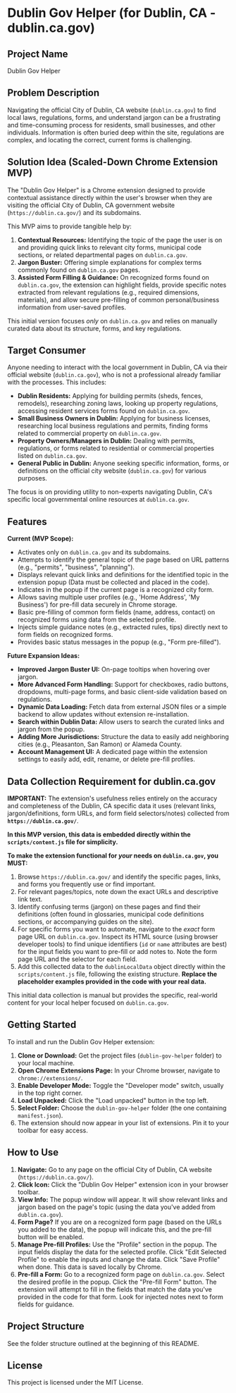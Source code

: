 # Dublin Gov Helper (for Dublin, CA - dublin.ca.gov)

## Project Name

Dublin Gov Helper

## Problem Description

Navigating the official City of Dublin, CA website (`dublin.ca.gov`) to find local laws, regulations, forms, and understand jargon can be a frustrating and time-consuming process for residents, small businesses, and other individuals. Information is often buried deep within the site, regulations are complex, and locating the correct, current forms is challenging.

## Solution Idea (Scaled-Down Chrome Extension MVP)

The "Dublin Gov Helper" is a Chrome extension designed to provide contextual assistance directly within the user's browser when they are visiting the official City of Dublin, CA government website (`https://dublin.ca.gov/`) and its subdomains.

This MVP aims to provide tangible help by:

1.  **Contextual Resources:** Identifying the topic of the page the user is on and providing quick links to relevant city forms, municipal code sections, or related departmental pages on `dublin.ca.gov`.
2.  **Jargon Buster:** Offering simple explanations for complex terms commonly found on `dublin.ca.gov` pages.
3.  **Assisted Form Filling & Guidance:** On recognized forms found on `dublin.ca.gov`, the extension can highlight fields, provide specific notes extracted from relevant regulations (e.g., required dimensions, materials), and allow secure pre-filling of common personal/business information from user-saved profiles.

This initial version focuses *only* on `dublin.ca.gov` and relies on manually curated data about its structure, forms, and key regulations.

## Target Consumer

Anyone needing to interact with the local government in Dublin, CA via their official website (`dublin.ca.gov`), who is not a professional already familiar with the processes. This includes:

*   **Dublin Residents:** Applying for building permits (sheds, fences, remodels), researching zoning laws, looking up property regulations, accessing resident services forms found on `dublin.ca.gov`.
*   **Small Business Owners in Dublin:** Applying for business licenses, researching local business regulations and permits, finding forms related to commercial property on `dublin.ca.gov`.
*   **Property Owners/Managers in Dublin:** Dealing with permits, regulations, or forms related to residential or commercial properties listed on `dublin.ca.gov`.
*   **General Public in Dublin:** Anyone seeking specific information, forms, or definitions on the official city website (`dublin.ca.gov`) for various purposes.

The focus is on providing utility to non-experts navigating Dublin, CA's specific local governmental online resources at `dublin.ca.gov`.

## Features

**Current (MVP Scope):**

*   Activates only on `dublin.ca.gov` and its subdomains.
*   Attempts to identify the general topic of the page based on URL patterns (e.g., "permits", "business", "planning").
*   Displays relevant quick links and definitions for the identified topic in the extension popup (Data must be collected and placed in the code).
*   Indicates in the popup if the current page is a recognized city form.
*   Allows saving multiple user profiles (e.g., 'Home Address', 'My Business') for pre-fill data securely in Chrome storage.
*   Basic pre-filling of common form fields (name, address, contact) on recognized forms using data from the selected profile.
*   Injects simple guidance notes (e.g., extracted rules, tips) directly next to form fields on recognized forms.
*   Provides basic status messages in the popup (e.g., "Form pre-filled").

**Future Expansion Ideas:**

*   **Improved Jargon Buster UI:** On-page tooltips when hovering over jargon.
*   **More Advanced Form Handling:** Support for checkboxes, radio buttons, dropdowns, multi-page forms, and basic client-side validation based on regulations.
*   **Dynamic Data Loading:** Fetch data from external JSON files or a simple backend to allow updates without extension re-installation.
*   **Search within Dublin Data:** Allow users to search the curated links and jargon from the popup.
*   **Adding More Jurisdictions:** Structure the data to easily add neighboring cities (e.g., Pleasanton, San Ramon) or Alameda County.
*   **Account Management UI:** A dedicated page within the extension settings to easily add, edit, rename, or delete pre-fill profiles.

## Data Collection Requirement for dublin.ca.gov

**IMPORTANT:** The extension's usefulness relies entirely on the accuracy and completeness of the Dublin, CA specific data it uses (relevant links, jargon/definitions, form URLs, and form field selectors/notes) collected from **`https://dublin.ca.gov/`**.

**In this MVP version, this data is embedded directly within the `scripts/content.js` file for simplicity.**

**To make the extension functional for *your* needs on `dublin.ca.gov`, you MUST:**

1.  Browse `https://dublin.ca.gov/` and identify the specific pages, links, and forms you frequently use or find important.
2.  For relevant pages/topics, note down the exact URLs and descriptive link text.
3.  Identify confusing terms (jargon) on these pages and find their definitions (often found in glossaries, municipal code definitions sections, or accompanying guides on the site).
4.  For specific forms you want to automate, navigate to the *exact* form page URL on `dublin.ca.gov`. Inspect its HTML source (using browser developer tools) to find unique identifiers (`id` or `name` attributes are best) for the input fields you want to pre-fill or add notes to. Note the form page URL and the selector for each field.
5.  Add this collected data to the `dublinLocalData` object directly within the `scripts/content.js` file, following the existing structure. **Replace the placeholder examples provided in the code with your real data.**

This initial data collection is manual but provides the specific, real-world content for your local helper focused on `dublin.ca.gov`.

## Getting Started

To install and run the Dublin Gov Helper extension:

1.  **Clone or Download:** Get the project files (`dublin-gov-helper` folder) to your local machine.
2.  **Open Chrome Extensions Page:** In your Chrome browser, navigate to `chrome://extensions/`.
3.  **Enable Developer Mode:** Toggle the "Developer mode" switch, usually in the top right corner.
4.  **Load Unpacked:** Click the "Load unpacked" button in the top left.
5.  **Select Folder:** Choose the `dublin-gov-helper` folder (the one containing `manifest.json`).
6.  The extension should now appear in your list of extensions. Pin it to your toolbar for easy access.

## How to Use

1.  **Navigate:** Go to any page on the official City of Dublin, CA website (`https://dublin.ca.gov/`).
2.  **Click Icon:** Click the "Dublin Gov Helper" extension icon in your browser toolbar.
3.  **View Info:** The popup window will appear. It will show relevant links and jargon based on the page's topic (using the data you've added from `dublin.ca.gov`).
4.  **Form Page?** If you are on a recognized form page (based on the URLs you added to the data), the popup will indicate this, and the pre-fill button will be enabled.
5.  **Manage Pre-fill Profiles:** Use the "Profile" section in the popup. The input fields display the data for the selected profile. Click "Edit Selected Profile" to enable the inputs and change the data. Click "Save Profile" when done. This data is saved locally by Chrome.
6.  **Pre-fill a Form:** Go to a recognized form page on `dublin.ca.gov`. Select the desired profile in the popup. Click the "Pre-fill Form" button. The extension will attempt to fill in the fields that match the data you've provided in the code for that form. Look for injected notes next to form fields for guidance.

## Project Structure

See the folder structure outlined at the beginning of this README.

## License

This project is licensed under the MIT License.